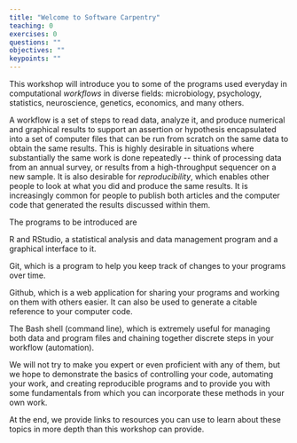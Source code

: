 ```yaml
---
title: "Welcome to Software Carpentry"
teaching: 0
exercises: 0
questions: ""
objectives: ""
keypoints: ""
---
```


This workshop will introduce you to some of the programs used everyday in
computational _workflows_ in diverse fields:  microbiology, psychology,
statistics, neuroscience, genetics, economics, and many others.

A workflow is a set of steps to read data, analyze it, and produce numerical
and graphical results to support an assertion or hypothesis encapsulated into
a set of computer files that can be run from scratch on the same data to obtain
the same results.  This is highly desirable in situations where substantially
the same work is done repeatedly -- think of processing data from an annual
survey, or results from a high-throughput sequencer on a new sample.  It is
also desirable for _reproducibility_, which enables other people to look at
what you did and produce the same results.  It is increasingly common for
people to publish both articles and the computer code that generated the
results discussed within them.

The programs to be introduced are

R and RStudio, a statistical analysis and data management program and a
graphical interface to it.

Git, which is a program to help you keep track of changes to your programs
over time.

Github, which is a web application for sharing your programs and working on
them with others easier.  It can also be used to generate a citable reference
to your computer code.

The Bash shell (command line), which is extremely useful for managing both
data and program files and chaining together discrete steps in your workflow
(automation).

We will not try to make you expert or even proficient with any of them, but we
hope to demonstrate the basics of controlling your code, automating your
work, and creating reproducible programs and to provide you with some
fundamentals from which you can incorporate these methods in your own work.

At the end, we provide links to resources you can use to learn about these
topics in more depth than this workshop can provide.

